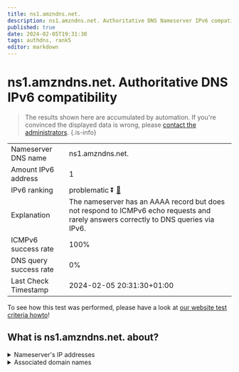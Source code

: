 ```yaml
---
title: ns1.amzndns.net.
description: ns1.amzndns.net. Authoritative DNS Nameserver IPv6 compatibility
published: true
date: 2024-02-05T19:31:30
tags: authdns, rank5
editor: markdown
---
```


# ns1.amzndns.net. Authoritative DNS IPv6 compatibility

> The results shown here are accumulated by automation. If you're convinced the displayed data is wrong, please [contact the administrators](/howto/chat). 
{.is-info}




|   |   |
| - | - |
| Nameserver DNS name | ns1.amzndns.net.
| Amount IPv6 address | 1
| IPv6 ranking | problematic :arrow_double_down: [🔗](/howto/ranking) |
| Explanation | The nameserver has an AAAA record but does not respond to ICMPv6 echo requests and rarely answers correctly to DNS queries via IPv6. |
| ICMPv6 success rate | 100%|
| DNS query success rate | 0% |
| Last Check Timestamp | 2024-02-05 20:31:30+01:00 |

To see how this test was performed, please have a look at [our website test criteria howto](/howto/testcriteria/authdns)!


## What is ns1.amzndns.net. about?




<details>
<summary>Nameserver's IP addresses</summary>

2610:a1:1014::10

</details>



<details>
<summary>Associated domain names</summary>

music.amazon.com

www.amazon.co.uk

www.imdb.com

</details>

